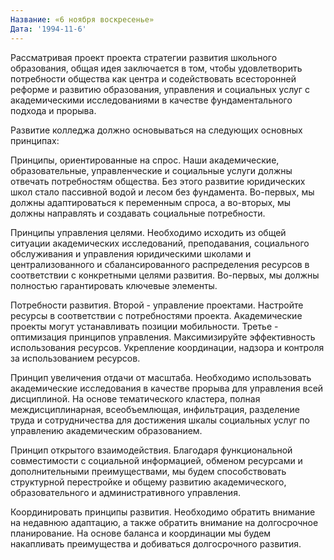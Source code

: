 ```yaml
---
Название: «6 ноября воскресенье»
Дата: '1994-11-6'
---
```


Рассматривая проект проекта стратегии развития школьного образования, общая идея заключается в том, чтобы удовлетворить потребности общества как центра и содействовать всесторонней реформе и развитию образования, управления и социальных услуг с академическими исследованиями в качестве фундаментального подхода и прорыва.

Развитие колледжа должно основываться на следующих основных принципах:

Принципы, ориентированные на спрос. Наши академические, образовательные, управленческие и социальные услуги должны отвечать потребностям общества. Без этого развитие юридических школ стало пассивной водой и лесом без фундамента. Во-первых, мы должны адаптироваться к переменным спроса, а во-вторых, мы должны направлять и создавать социальные потребности.

Принципы управления целями. Необходимо исходить из общей ситуации академических исследований, преподавания, социального обслуживания и управления юридическими школами и централизованного и сбалансированного распределения ресурсов в соответствии с конкретными целями развития. Во-первых, мы должны полностью гарантировать ключевые элементы.

Потребности развития. Второй - управление проектами. Настройте ресурсы в соответствии с потребностями проекта. Академические проекты могут устанавливать позиции мобильности. Третье - оптимизация принципов управления. Максимизируйте эффективность использования ресурсов. Укрепление координации, надзора и контроля за использованием ресурсов.

Принцип увеличения отдачи от масштаба. Необходимо использовать академические исследования в качестве прорыва для управления всей дисциплиной. На основе тематического кластера, полная междисциплинарная, всеобъемлющая, инфильтрация, разделение труда и сотрудничества для достижения шкалы социальных услуг по управлению академическим образованием.

Принцип открытого взаимодействия. Благодаря функциональной совместимости с социальной информацией, обменом ресурсами и дополнительными преимуществами, мы будем способствовать структурной перестройке и общему развитию академического, образовательного и административного управления.

Координировать принципы развития. Необходимо обратить внимание на недавнюю адаптацию, а также обратить внимание на долгосрочное планирование. На основе баланса и координации мы будем накапливать преимущества и добиваться долгосрочного развития.

